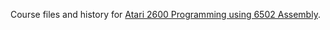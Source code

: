 Course files and history for [Atari 2600 Programming using 6502 Assembly](https://pikuma.com/courses/learn-assembly-language-programming-atari-2600-games).
